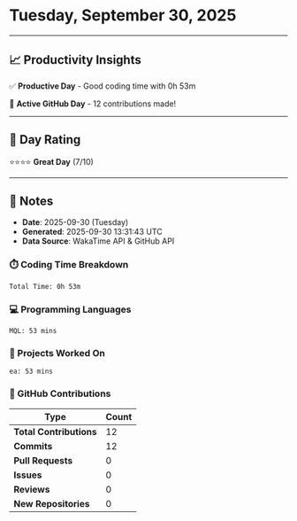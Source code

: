 # Tuesday, September 30, 2025

---

## 📈 Productivity Insights

✅ **Productive Day** - Good coding time with 0h 53m

🚀 **Active GitHub Day** - 12 contributions made!

---

## 🎯 Day Rating

⭐⭐⭐⭐ **Great Day** (7/10)

---

## 📝 Notes

- **Date**: 2025-09-30 (Tuesday)
- **Generated**: 2025-09-30 13:31:43 UTC
- **Data Source**: WakaTime API & GitHub API


### ⏱️ Coding Time Breakdown

```
Total Time: 0h 53m
```

### 💻 Programming Languages

```
MQL: 53 mins
```

### 📂 Projects Worked On

```
ea: 53 mins

```


### 🐙 GitHub Contributions

| Type | Count |
|------|-------|
| **Total Contributions** | 12 |
| **Commits** | 12 |
| **Pull Requests** | 0 |
| **Issues** | 0 |
| **Reviews** | 0 |
| **New Repositories** | 0 |

